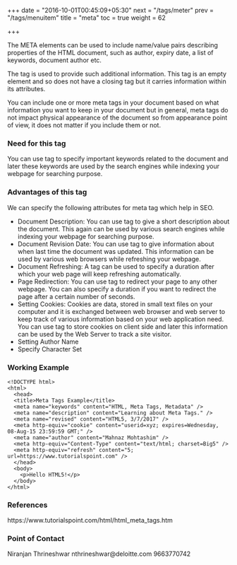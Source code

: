 +++
date = "2016-10-01T00:45:09+05:30"
next = "/tags/meter"
prev = "/tags/menuitem"
title = "meta"
toc = true
weight = 62

+++

The META elements can be used to include name/value pairs describing properties of the HTML document, such as author, expiry date, a list of keywords, document author etc.

The <meta> tag is used to provide such additional information. This tag is an empty element and so does not have a closing tag but it carries information within its attributes.

You can include one or more meta tags in your document based on what information you want to keep in your document but in general, meta tags do not impact physical appearance of the document so from appearance point of view, it does not matter if you include them or not.

<h3>Need for this tag</h3>
You can use <meta> tag to specify important keywords related to the document and later these keywords are used by the search engines while indexing your webpage for searching purpose.

<h3>Advantages of this tag</h3>
We can specify the following attributes for meta tag which help in SEO.
<ul>
  <li>Document Description: You can use <meta> tag to give a short description about the document. This again can be used by various search engines while indexing your webpage for searching purpose.</li>
  <li>Document Revision Date: You can use <meta> tag to give information about when last time the document was updated. This information can be used by various web browsers while refreshing your webpage.</li>
  <li>Document Refreshing: A <meta> tag can be used to specify a duration after which your web page will keep refreshing automatically.</li>
  <li>Page Redirection: You can use <meta> tag to redirect your page to any other webpage. You can also specify a duration if you want to redirect the page after a certain number of seconds.</li>
  <li>Setting Cookies: Cookies are data, stored in small text files on your computer and it is exchanged between web browser and web server to keep track of various information based on your web application need. You can use <meta> tag to store cookies on client side and later this information can be used by the Web Server to track a site visitor.</li>
  <li>Setting Author Name</li>
  <li>Specify Character Set</li>
</ul>

<h3>Working Example</h3>

    <!DOCTYPE html>
    <html>
      <head>
      <title>Meta Tags Example</title>
      <meta name="keywords" content="HTML, Meta Tags, Metadata" />
      <meta name="description" content="Learning about Meta Tags." />
      <meta name="revised" content="HTML5, 3/7/2017" />
      <meta http-equiv="cookie" content="userid=xyz; expires=Wednesday, 08-Aug-15 23:59:59 GMT;" />
      <meta name="author" content="Mahnaz Mohtashim" />
      <meta http-equiv="Content-Type" content="text/html; charset=Big5" />
      <meta http-equiv="refresh" content="5; url=https://www.tutorialspoint.com" />
      </head>
      <body>
        <p>Hello HTML5!</p>
      </body>
    </html>

<h3>References</h3>
https://www.tutorialspoint.com/html/html_meta_tags.htm

<h3>Point of Contact</h3>
Niranjan Thrineshwar
nthrineshwar@deloitte.com
9663770742
